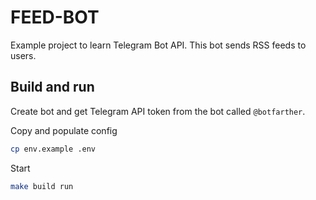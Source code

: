 # FEED-BOT

Example project to learn Telegram Bot API. This bot sends RSS feeds
to users.

## Build and run

Create bot and get Telegram API token from the bot called `@botfarther`.

Copy and populate config
```sh
cp env.example .env
```

Start
```sh
make build run
```

